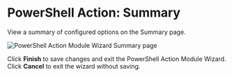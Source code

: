 # PowerShell Action: Summary

View a summary of configured options on the Summary page.

![PowerShell Action Module Wizard Summary page](/img/product_docs/accessanalyzer/12.0/admin/action/powershell/summary.webp)

Click **Finish** to save changes and exit the PowerShell Action Module Wizard. Click **Cancel** to
exit the wizard without saving.
